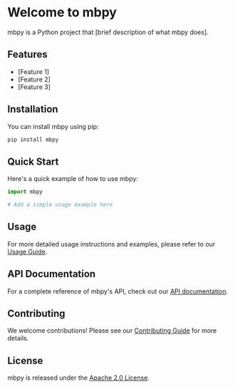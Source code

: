# Welcome to mbpy

mbpy is a Python project that [brief description of what mbpy does].

## Features

- [Feature 1]
- [Feature 2]
- [Feature 3]

## Installation

You can install mbpy using pip:

```bash
pip install mbpy
```

## Quick Start

Here's a quick example of how to use mbpy:

```python
import mbpy

# Add a simple usage example here
```

## Usage

For more detailed usage instructions and examples, please refer to our [Usage Guide](usage.md).

## API Documentation

For a complete reference of mbpy's API, check out our [API documentation](api.md).

## Contributing

We welcome contributions! Please see our [Contributing Guide](contributing.md) for more details.

## License

mbpy is released under the [Apache 2.0 License](https://github.com/[author]/mbpy/blob/main/LICENSE).
